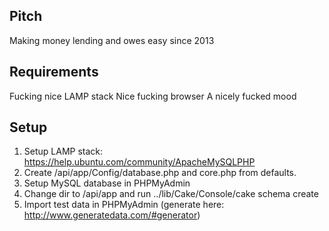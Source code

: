Pitch
--------------------

Making money lending and owes easy since 2013

Requirements
--------------------

Fucking nice LAMP stack
Nice fucking browser
A nicely fucked mood

Setup
--------------------

1) Setup LAMP stack: https://help.ubuntu.com/community/ApacheMySQLPHP
2) Create /api/app/Config/database.php and core.php from defaults.
3) Setup MySQL database in PHPMyAdmin
4) Change dir to /api/app and run ../lib/Cake/Console/cake schema create
5) Import test data in PHPMyAdmin (generate here: http://www.generatedata.com/#generator)